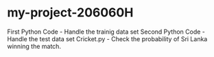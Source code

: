 # my-project-206060H

First Python Code - Handle the trainig data set
Second Python Code - Handle the test data set
Cricket.py - Check the probability of Sri Lanka winning the match.
